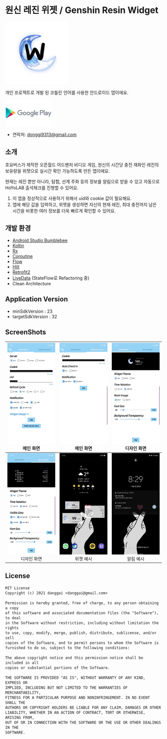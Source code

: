# 원신 레진 위젯 / Genshin Resin Widget

<img src="./assets/icon.jpg?raw=true" width="200" height="200">



개인 프로젝트로 개발 된 코틀린 언어를 사용한 안드로이드 앱이에요.

[<img src = "./assets/google-play-logo.png" width="150px">](https://play.google.com/store/apps/details?id=danggai.app.parcelwhere)

- 연락처: donggi9313@gmail.com



## 소개

호요버스가 제작한 오픈월드 어드벤처 비디오 게임, 원신의 시간당 충전 재화인 레진의 보유량을 위젯으로 실시간 확인 가능하도록 만든 앱이에요.

현재는 레진 뿐만 아니라, 탐험, 선계 주화 등의 정보를 알림으로 받을 수 있고 자동으로 HoYoLAB 출석체크를 진행할 수 있어요.

1. 이 앱을 정상적으로 사용하기 위해서 uid와 cookie 값이 필요해요.
2. 앱에 해당 값을 입력하고, 위젯을 생성하면 자신의 현재 레진, 최대 충전까지 남은 시간을 비롯한 여러 정보를 더욱 빠르게 확인할 수 있어요.



## 개발 환경

- [Android Studio Bumblebee](https://developer.android.com/studio/intro)
- [Koltin](https://developer.android.com/kotlin)
- [Rx](https://reactivex.io/)
- [Coroutine](https://developer.android.com/kotlin/coroutines?hl=ko)
- [Flow](https://developer.android.com/kotlin/flow?hl=ko)
- [Hilt](https://dagger.dev/hilt/)
- [Retrofit2](https://square.github.io/retrofit/)
- [LiveData](https://developer.android.com/topic/libraries/architecture/livedata?hl=ko) (StateFlow로 Refactoring 중)
- Clean Architecture



## Application Version

- minSdkVersion : 23
- targetSdkVersion : 32





## ScreenShots



| ![screenshot_00.jpg](./assets/00.jpg?raw=true)<br /><center>메인 화면</center> | ![screenshot_01.jpg](./assets/01.jpg?raw=true)<br /><center>메인 화면</center> | ![screenshot_02.jpg](./assets/02.jpg?raw=true)<br /><center>디자인 화면</center> |
| ------------------------------------------------------------ | ------------------------------------------------------------ | ------------------------------------------------------------ |
| ![screenshot_00.jpg](./assets/03.jpg?raw=true)<br /><center>디자인 화면</center> | ![screenshot_01.jpg](./assets/04.jpg?raw=true)<br /><center>위젯 예시</center> | ![screenshot_02.jpg](./assets/05.jpg?raw=true)<br /><center>알림 예시</center> |





## License

```
MIT License
Copyright (c) 2021 danggai <danggai@gmail.com>

Permission is hereby granted, free of charge, to any person obtaining a copy
of this software and associated documentation files (the "Software"), to deal
in the Software without restriction, including without limitation the rights
to use, copy, modify, merge, publish, distribute, sublicense, and/or sell
copies of the Software, and to permit persons to whom the Software is
furnished to do so, subject to the following conditions:
     
The above copyright notice and this permission notice shall be included in all
copies or substantial portions of the Software.
     
THE SOFTWARE IS PROVIDED "AS IS", WITHOUT WARRANTY OF ANY KIND, EXPRESS OR
IMPLIED, INCLUDING BUT NOT LIMITED TO THE WARRANTIES OF MERCHANTABILITY,
FITNESS FOR A PARTICULAR PURPOSE AND NONINFRINGEMENT. IN NO EVENT SHALL THE
AUTHORS OR COPYRIGHT HOLDERS BE LIABLE FOR ANY CLAIM, DAMAGES OR OTHER
LIABILITY, WHETHER IN AN ACTION OF CONTRACT, TORT OR OTHERWISE, ARISING FROM,
OUT OF OR IN CONNECTION WITH THE SOFTWARE OR THE USE OR OTHER DEALINGS IN THE
SOFTWARE.
```
